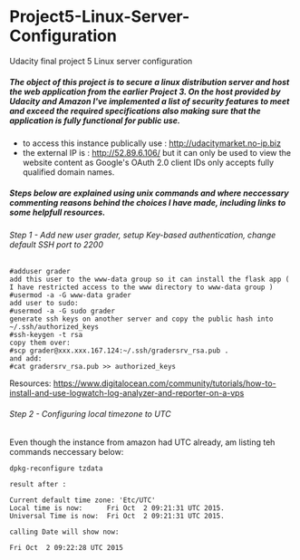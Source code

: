 # Project5-Linux-Server-Configuration
Udacity final project 5 Linux server configuration

##### The object of this project is to secure a linux distribution server and host the web application from the earlier Project 3. On the host provided by Udacity and Amazon I've implemented a list of security features to meet and exceed the required specifications also making sure that the application is fully functional for public use. 
 - to access this instance publically use : http://udacitymarket.no-ip.biz
 - the external IP is : http://52.89.6.106/ but it can only be used to view the website content as Google's OAuth 2.0 client IDs only accepts fully qualified domain names.

##### Steps below are explained using unix commands and where neccessary commenting reasons behind the choices I have made, including links to some helpfull resources. 

###### Step 1 - Add new user grader, setup Key-based authentication, change default SSH port to 2200

 ```
#adduser grader
add this user to the www-data group so it can install the flask app ( I have restricted access to the www directory to www-data group )
#usermod -a -G www-data grader
add user to sudo:
#usermod -a -G sudo grader
generate ssh keys on another server and copy the public hash into
~/.ssh/authorized_keys
#ssh-keygen -t rsa
copy them over:
#scp grader@xxx.xxx.167.124:~/.ssh/gradersrv_rsa.pub .
and add:
#cat gradersrv_rsa.pub >> authorized_keys
 ```
Resources: https://www.digitalocean.com/community/tutorials/how-to-install-and-use-logwatch-log-analyzer-and-reporter-on-a-vps

###### Step 2 - Configuring local timezone to UTC
Even though the instance from amazon had UTC already, am listing teh commands neccessary below:

```
dpkg-reconfigure tzdata

result after :

Current default time zone: 'Etc/UTC'
Local time is now:      Fri Oct  2 09:21:31 UTC 2015.
Universal Time is now:  Fri Oct  2 09:21:31 UTC 2015.

calling Date will show now:

Fri Oct  2 09:22:28 UTC 2015
```
